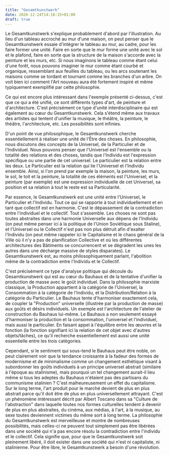 ```yaml
---
title: "Gesamtkunstwerk"
date: 2020-12-24T14:18:15+01:00
draft: true
---
```

Le Gesamtkunstwerk s'explique probablement d'abord par l'illustration. Au lieu d'un tableau accroché au mur d'une maison, on peut penser que le Gesamtkunstwerk essaie d'intégrer le tableau au mur, au cadre, pour les faire former une unité. Faire en sorte que le mur forme une unité avec le sol et le plafond, faire en sorte que la structure de la maison s'accorde avec la peinture et les murs, etc. Si nous imaginons le tableau comme étant celui d'une forêt, nous pouvons imaginer le mur comme étant courbé et organique, ressemblant aux feuilles du tableau, ou les arcs soutenant les maisons comme se tordant et tournant comme les branches d'un arbre. On voit bien ici comment l'Art nouveau aura été fortement inspiré et même typiquement exemplifié par cette philosophie.

Ce qui est encore plus intéressant dans l'exemple présenté ci-dessus, c'est que ce qui a été unifié, ce sont différents types d'art, de peinture et d'architecture. C'est précisément ce type d'unité interdisciplinaire qui est également au cœur du Gesamtkunstwerk. Cela s'étend même aux travaux des artistes qui tentent d'unifier la musique, le théâtre, la peinture, le théâtre, l'architecture, etc. Les possibilités sont infinies.

D'un point de vue philosophique, le Gesamtkunstwerk cherche essentiellement à réaliser une unité de l'Être des choses. En philosophie, nous discutons des concepts de la Universel, de la Particulier et de l'Individuel. Nous pouvons penser que l'Universel est l'ensemble ou la totalité des relations et des choses, tandis que l'Individu est l'expression spécifique ou une partie de cet universel. Le particulier est la relation entre les deux. Le Particulier est la relation qui lie l'Universel et l'Individu ensemble. Ainsi, si l'on prend par exemple la maison, la peinture, les murs, le sol, le toit et la peinture, la totalité de ces éléments est l'Universel, et la peinture (par exemple) est une expression individuelle de cet Universel, sa position et sa relation à tout le reste est sa Particularité.

Par essence, le Gesamtkunstwerk est une unité entre l'Universel, le Particulier et l'Individu. Tout ce qui se rapporte à tout individuellement et en tant que collectif est en harmonie. C'est le dépassement de la contradiction entre l'individuel et le collectif. Tout s'assemble. Les choses ne sont pas toutes abstraites dans une harmonie Universelle aux dépens de l'Individu (on peut même penser ici à la politique de l'Union Soviétique sous Staline), et l'Universel ou le Collectif n'est pas non plus détruit afin d'exalter l'Individu (on peut même rappeler ici le Capitalisme et le chaos général de la Ville où il n'y a pas de planification Collective et où les différentes architectures des Bâtiments se concurrencent et se dégradent les unes les autres dans une décharge massive de styles disparates). Le Gesamtkunstwerk est, au moins philosophiquement parlant, l'abolition même de la contradiction entre l'Individu et le Collectif.

C'est précisément ce type d'analyse politique qui découle du Gesamtkunstwerk qui est au cœur du Bauhaus et de la tentative d'unifier la production de masse avec le goût individuel. Dans la philosophie marxiste classique, la Production appartient à la catégorie de l'Universel, la Consommation à la catégorie de l'Individu, et la Distribution/Relation à la catégorie du Particulier. Le Bauhaus tente d'harmoniser exactement cela, de coupler la "Production" universelle (illustrée par la production de masse) aux goûts et désirs individuels. Un exemple est l'architecture de l'atelier de construction du Bauhaus lui-même. Le Bauhaus a non seulement essayé d'harmoniser la production et la consommation, l'universel et l'individuel, mais aussi le particulier. En faisant appel à l'équilibre entre les œuvres et la fonction (la fonction signifiant ici la relation de cet objet avec d'autres objets/tâches), ce qu'il recherche essentiellement est aussi une unité essentielle entre les trois catégories.

Cependant, si le sentiment qui sous-tend le Bauhaus peut être noble, on peut clairement voir que la tendance croissante à la fadeur des formes de modernisme et de minimalisme comme un changement esthétique visant à subordonner les goûts individuels à un principe universel abstrait (similaire à l'époque au stalinisme), mais pourquoi un tel changement aurait-il lieu même si tous les adeptes du Bauhaus n'étaient pas des partisans du communisme stalinien ? C'est malheureusement un effet du capitalisme. Sur le long terme, l'art produit pour le marché devient de plus en plus abstrait parce qu'il doit être de plus en plus universellement attrayant. C'est un phénomène intéressant décrit par Albert Toscano dans sa "Culture de l'abstraction" dans laquelle toutes nos formes culturelles tendent à devenir de plus en plus abstraites, du cinéma, aux médias, à l'art, à la musique, au sexe toutes deviennent victimes du même sort à long terme. La philosophie du Gesamtkunstwerk est merveilleuse et montre de nombreuses possibilités, mais celles-ci ne peuvent tout simplement pas être libérées dans une société qui n'a pas encore résolu la contradiction entre l'individu et le collectif. Cela signifie que, pour que le Gesamtkunstwerk soit pleinement libéré, il doit exister dans une société qui n'est ni capitaliste, ni stalinienne. Pour être libre, le Gesamtkunstwerk a besoin d'une révolution.
